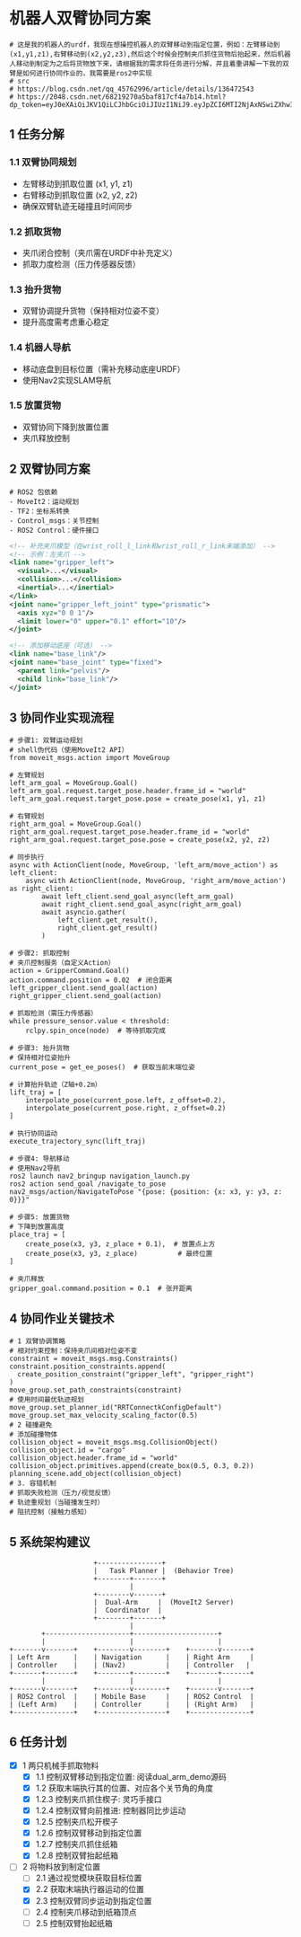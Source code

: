 # 机器人双臂协同方案

```shell
# 这是我的机器人的urdf，我现在想操控机器人的双臂移动到指定位置，例如：左臂移动到(x1,y1,z1),右臂移动到(x2,y2,z3),然后这个时候会控制夹爪抓住货物后抬起来，然后机器人移动到制定为之后将货物放下来，请根据我的需求将任务进行分解，并且着重讲解一下我的双臂是如何进行协同作业的，我需要是ros2中实现
# src
# https://blog.csdn.net/qq_45762996/article/details/136472543
# https://2048.csdn.net/68219270a5baf817cf4a7b14.html?dp_token=eyJ0eXAiOiJKV1QiLCJhbGciOiJIUzI1NiJ9.eyJpZCI6MTI2NjAxNSwiZXhwIjoxNzUwMzA3MTU3LCJpYXQiOjE3NDk3MDIzNTcsInVzZXJuYW1lIjoiU3Rhcl9DaGVuZzA5MDEifQ.m7VaGqG021S55ksqPGPncHjzxrj9rebqxjwdb1rQIFE
```

## 1 任务分解

### 1.1 双臂协同规划​​

+ 左臂移动到抓取位置 (x1, y1, z1)
+ 右臂移动到抓取位置 (x2, y2, z2)
+ 确保双臂轨迹无碰撞且时间同步

### 1.2 ​抓取货物​​

+ 夹爪闭合控制（夹爪需在URDF中补充定义）
+ 抓取力度检测（压力传感器反馈）

### 1.3 ​抬升货物​​

+ 双臂协调提升货物（保持相对位姿不变）
+ 提升高度需考虑重心稳定

### 1.4 ​机器人导航​​

+ 移动底盘到目标位置（需补充移动底座URDF）
+ 使用Nav2实现SLAM导航

### 1.5 放置货物​​

+ 双臂协同下降到放置位置
+ 夹爪释放控制

## 2 双臂协同方案

```shell
# ROS2 包依赖
- MoveIt2：运动规划
- TF2：坐标系转换
- Control_msgs：关节控制
- ROS2 Control：硬件接口
```

```xml
<!-- ​补充夹爪模型​​（在wrist_roll_l_link和wrist_roll_r_link末端添加） -->
<!-- 示例：左夹爪 -->
<link name="gripper_left">
  <visual>...</visual>
  <collision>...</collision>
  <inertial>...</inertial>
</link>
<joint name="gripper_left_joint" type="prismatic">
  <axis xyz="0 0 1"/>
  <limit lower="0" upper="0.1" effort="10"/>
</joint>
```

```xml
<!-- 添加移动底座​​（可选） -->
<link name="base_link"/>
<joint name="base_joint" type="fixed">
  <parent link="pelvis"/>
  <child link="base_link"/>
</joint>
```

## 3 协同作业实现流程

```shell
# 步骤1: 双臂运动规划​
# shell伪代码（使用MoveIt2 API）
from moveit_msgs.action import MoveGroup

# 左臂规划
left_arm_goal = MoveGroup.Goal()
left_arm_goal.request.target_pose.header.frame_id = "world"
left_arm_goal.request.target_pose.pose = create_pose(x1, y1, z1)

# 右臂规划
right_arm_goal = MoveGroup.Goal()
right_arm_goal.request.target_pose.header.frame_id = "world"
right_arm_goal.request.target_pose.pose = create_pose(x2, y2, z2)

# 同步执行
async with ActionClient(node, MoveGroup, 'left_arm/move_action') as left_client:
    async with ActionClient(node, MoveGroup, 'right_arm/move_action') as right_client:
        await left_client.send_goal_async(left_arm_goal)
        await right_client.send_goal_async(right_arm_goal)
        await asyncio.gather(
            left_client.get_result(),
            right_client.get_result()
        )
```

```shell
# 步骤2: 抓取控制​
# 夹爪控制服务（自定义Action）
action = GripperCommand.Goal()
action.command.position = 0.02  # 闭合距离
left_gripper_client.send_goal(action)
right_gripper_client.send_goal(action)

# 抓取检测（需压力传感器）
while pressure_sensor.value < threshold:
    rclpy.spin_once(node)  # 等待抓取完成
```

```shell
# 步骤3: 抬升货物​
# 保持相对位姿抬升
current_pose = get_ee_poses()  # 获取当前末端位姿

# 计算抬升轨迹（Z轴+0.2m）
lift_traj = [
    interpolate_pose(current_pose.left, z_offset=0.2),
    interpolate_pose(current_pose.right, z_offset=0.2)
]

# 执行协同运动
execute_trajectory_sync(lift_traj)
```

```shell
# 步骤4: 导航移动​
# 使用Nav2导航
ros2 launch nav2_bringup navigation_launch.py
ros2 action send_goal /navigate_to_pose nav2_msgs/action/NavigateToPose "{pose: {position: {x: x3, y: y3, z: 0}}}"
```

```shell
# 步骤5: 放置货物
# 下降到放置高度
place_traj = [
    create_pose(x3, y3, z_place + 0.1),  # 放置点上方
    create_pose(x3, y3, z_place)          # 最终位置
]

# 夹爪释放
gripper_goal.command.position = 0.1  # 张开距离
```

## 4 协同作业关键技术

```shell
# 1 双臂协调策略​
# 相对约束控制​​：保持夹爪间相对位姿不变
constraint = moveit_msgs.msg.Constraints()
constraint.position_constraints.append(
  create_position_constraint("gripper_left", "gripper_right")
)
move_group.set_path_constraints(constraint)
# 使用时间最优轨迹规划
move_group.set_planner_id("RRTConnectkConfigDefault")
move_group.set_max_velocity_scaling_factor(0.5)
# 2 碰撞避免
# 添加碰撞物体
collision_object = moveit_msgs.msg.CollisionObject()
collision_object.id = "cargo"
collision_object.header.frame_id = "world"
collision_object.primitives.append(create_box(0.5, 0.3, 0.2))
planning_scene.add_object(collision_object)
# ​​3. 容错机制​​
# 抓取失败检测（压力/视觉反馈）
# 轨迹重规划（当碰撞发生时）
# 阻抗控制（接触力感知）
```

## 5 系统架构建议

```shell
                     +----------------+
                     |   Task Planner |  (Behavior Tree)
                     +--------+-------+
                              |
                     +--------v-------+
                     |  Dual-Arm     |  (MoveIt2 Server)
                     |  Coordinator  |
                     +--------+-------+
                              |
        +---------------------+---------------------+
        |                     |                     |
+-------v-------+    +--------v--------+    +-------v-------+
| Left Arm      |    | Navigation      |    | Right Arm     |
| Controller    |    | (Nav2)          |    | Controller   |
+-------+-------+    +--------+--------+    +-------+-------+
        |                     |                     |
+-------v-------+    +--------v--------+    +-------v-------+
| ROS2 Control  |    | Mobile Base     |    | ROS2 Control  |
| (Left Arm)    |    | Controller      |    | (Right Arm)   |
+---------------+    +-----------------+    +---------------+
```

## 6 任务计划

+ [x] 1 两只机械手抓取物料
  + [x] 1.1 控制双臂移动到指定位置: 阅读dual_arm_demo源码
  + [x] 1.2 获取末端执行其的位置、对应各个关节角的角度
  + [x] 1.2.3 控制夹爪抓住楔子: 灵巧手接口
  + [x] 1.2.4 控制双臂向前推进: 控制器同比步运动
  + [x] 1.2.5 控制夹爪松开楔子
  + [x] 1.2.6 控制双臂移动到指定位置
  + [x] 1.2.7 控制夹爪抓住纸箱
  + [x] 1.2.8 控制双臂抬起纸箱
+ [ ] 2 将物料放到制定位置
  + [ ] 2.1 通过视觉模块获取目标位置
  + [x] 2.2 获取末端执行器运动的位置
  + [x] 2.3 控制双臂同步运动到指定位置
  + [ ] 2.4 控制夹爪移动到纸箱顶点
  + [ ] 2.5 控制双臂抬起纸箱
